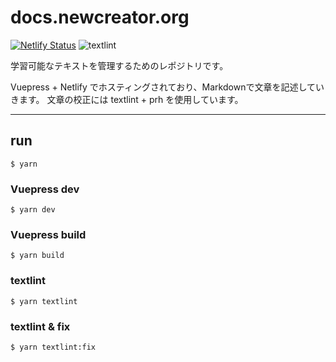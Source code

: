 # docs.newcreator.org

[![Netlify Status](https://api.netlify.com/api/v1/badges/18e92cfa-51b7-4013-ad59-65461e7c6762/deploy-status)](https://app.netlify.com/sites/docs-newcreator-org/deploys)
![textlint](https://github.com/newcreator-org/docs.newcreator.org/workflows/textlint/badge.svg)

学習可能なテキストを管理するためのレポジトリです。

Vuepress + Netlify でホスティングされており、Markdownで文章を記述していきます。
文章の校正には textlint + prh を使用しています。


---

## run

```
$ yarn
```

### Vuepress dev

```
$ yarn dev
```

### Vuepress build

```
$ yarn build
```

### textlint

```
$ yarn textlint
```

### textlint & fix

```
$ yarn textlint:fix
```
